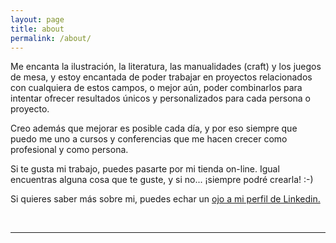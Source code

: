 ```yaml
---
layout: page
title: about
permalink: /about/
---
```


Me encanta la ilustración, la literatura, las manualidades (craft) y los juegos de mesa, y estoy encantada de poder trabajar en proyectos relacionados con cualquiera de estos campos, o mejor aún, poder combinarlos para intentar ofrecer resultados únicos y personalizados para cada persona o proyecto.

Creo además que mejorar es posible cada día, y por eso siempre que puedo me uno a cursos y conferencias que me hacen crecer como profesional y como persona.

Si te gusta mi trabajo, puedes pasarte por mi tienda on-line. Igual encuentras alguna cosa que te guste, y si no... ¡siempre podré crearla! :-)

Si quieres saber más sobre mi, puedes echar un <a href="https://www.linkedin.com/in/cristina-villar-fern%C3%A1ndez-b2655b144/">ojo a mi perfil de Linkedin.</a>


<br/>
<hr/>
<br/>
<span class="contacticon center">
	<a href="mailto:info@oceluna.com"><i class="fa fa-envelope-square"></i></a>
	<a href="https://www.linkedin.com/in/cristina-villar-fern%C3%A1ndez-b2655b144/" target="_blank"><i class="fa fa-linkedin-square"></i></a>
	<!--a href="http://tumblr.com" target="_blank"><i class="fa fa-tumblr-square"></i></a-->
	<a href="https://www.facebook.com/mundo.oceluna/" target="_blank"><i class="fa fa-facebook-square"></i></a>
	<a href="https://twitter.com/mundo_oceluna" target="_blank"><i class="fa fa-twitter-square"></i></a>
</span>

